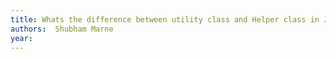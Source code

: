 ```yaml
---
title: Whats the difference between utility class and Helper class in Java?
authors:  Shubham Marne
year: 
---
```


